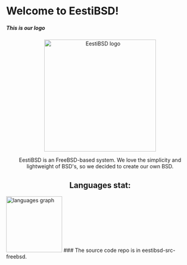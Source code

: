 # Welcome to EestiBSD!
##### This is our logo
<div align="center">
    <img src="https://i.ibb.co/v4KFCH2T/5393125455483238292.jpg" height="300"  alt="EestiBSD logo" />
<!--
We are based in FreeBSD, but...
Слава Естонији🇪🇪🇪🇪🇪🇪Glory to Estonia🇪🇪🇪🇪🇪🇪Au Eestile🇪🇪🇪🇪🇪🇪Слава Эстониии🇪🇪🇪🇪🇪🇪
-->

    
EestiBSD is an FreeBSD-based system. We love the simplicity and lightweight of BSD's, so we decided to create our own BSD.
<h2 align="center"> Languages stat:</h2>
<div align="left">
    <img src="https://github-readme-stats.vercel.app/api/top-langs/?username=eestibsd&layout=compact&theme=nord&hide_title=true&card_width=150" height="150" alt="languages graph"  />
### The source code repo is in eestibsd-src-freebsd.
